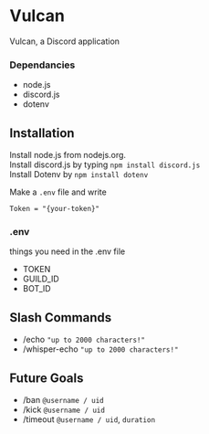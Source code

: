# Vulcan
Vulcan, a Discord application

### Dependancies
- node.js
- discord.js
- dotenv

## Installation

Install node.js from nodejs.org. <br>
Install discord.js by typing `npm install discord.js`<br>
Install Dotenv by `npm install dotenv`<br>

Make a `.env` file and write
```
Token = "{your-token}"
```

### .env

things you need in the .env file
  - TOKEN
  - GUILD_ID
  - BOT_ID

## Slash Commands
- /echo          `"up to 2000 characters!"`
- /whisper-echo  `"up to 2000 characters!"`

## Future Goals
- /ban           `@username / uid`
- /kick          `@username / uid`
- /timeout       `@username / uid`, `duration`